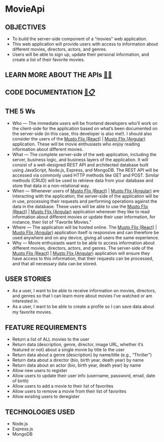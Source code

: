 # MovieApi

## OBJECTIVES

- To build the server-side component of a “movies” web application.
- This web application will provide users with access to information about different movies, directors, actors, and genres.
- Users will be able to sign up, update their personal information, and create a list of their favorite movies.

## LEARN MORE ABOUT THE APIs [🔗🧩](https://musto-movie-api-vf0k.onrender.com/)

## CODE DOCUMENTATION [🔗📋️](https://mustafa-sarshar.github.io/movie-api/)

## THE 5 Ws

- Who — The immediate users will be frontend developers who’ll work on the client-side for the application based on what’s been documented on the server-side (in this case, this developer is also me!). I should also consider the users of the [Musto Flix (React)](https://mustafa-sarshar.github.io/musto-flix-react/) | [Musto Flix (Angular)](https://mustafa-sarshar.github.io/musto-flix-angular) application. These will be movie enthusiasts who enjoy reading information about different movies.
- What — The complete server-side of the web application, including the server, business logic, and business layers of the application. It will consist of a well-designed REST API and architected database built using JavaScript, Node.js, Express, and MongoDB. The REST API will be accessed via commonly used HTTP methods like GET and POST. Similar methods (CRUD) will be used to retrieve data from your database and store that data in a non-relational way.
- When — Whenever users of [Musto Flix (React)](https://mustafa-sarshar.github.io/musto-flix-react/) | [Musto Flix (Angular)](https://mustafa-sarshar.github.io/musto-flix-angular) are interacting with the application, the server-side of the application will be in use, processing their requests and performing operations against the data in the database. These users will be able to use the [Musto Flix (React)](https://mustafa-sarshar.github.io/musto-flix-react/) | [Musto Flix (Angular)](https://mustafa-sarshar.github.io/musto-flix-angular) application whenever they like to read information about different movies or update their user information, for instance, their list of “Favorite Movies.”
- Where — The application will be hosted online. The [Musto Flix (React)](https://mustafa-sarshar.github.io/musto-flix-react/) | [Musto Flix (Angular)](https://mustafa-sarshar.github.io/musto-flix-angular) application itself is responsive and
  can therefore be used anywhere and on any device, giving all users the same experience.
- Why — Movie enthusiasts want to be able to access information about different movies, directors, actors, and genres. The server-side of the [Musto Flix (React)](https://mustafa-sarshar.github.io/musto-flix-react/) | [Musto Flix (Angular)](https://mustafa-sarshar.github.io/musto-flix-angular) application will ensure they have access to this information, that their requests can be processed, and that all necessary data can be stored.

## USER STORIES

- As a user, I want to be able to receive information on movies, directors, and genres so that I can learn more about movies I’ve watched or am interested in.
- As a user, I want to be able to create a proﬁle so I can save data about my favorite movies.

## FEATURE REQUIREMENTS

- Return a list of ALL movies to the user
- Return data (description, genre, director, image URL, whether it’s featured or not) about a single movie by title to the user
- Return data about a genre (description) by name/title (e.g., “Thriller”)
- Return data about a director (bio, birth year, death year) by name
- Return data about an actor (bio, birth year, death year) by name
- Allow new users to register
- Allow users to update their user info (username, password, email, date of birth)
- Allow users to add a movie to their list of favorites
- Allow users to remove a movie from their list of favorites
- Allow existing users to deregister

## TECHNOLOGIES USED

- Node.js
- Express.js
- MongoDB
